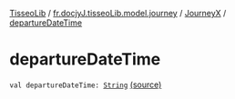 [TisseoLib](../../index.md) / [fr.docjyJ.tisseoLib.model.journey](../index.md) / [JourneyX](index.md) / [departureDateTime](./departure-date-time.md)

# departureDateTime

`val departureDateTime: `[`String`](https://kotlinlang.org/api/latest/jvm/stdlib/kotlin/-string/index.html) [(source)](https://github.com/docjyJ/TisseoLib/tree/master/src/main/kotlin/fr/docjyJ/tisseoLib/model/journey/JourneyX.kt#L16)